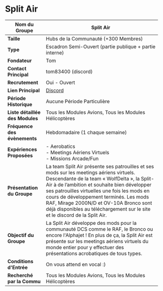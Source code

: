 # Split Air

| **Nom du Groupe**     | Split Air                                       |
|------------------------|-------------------------------------------------|
| **Taille**             | Hubs de la Communauté (+300 Membres)           |
| **Type**               | Escadron Semi-Ouvert (partie publique + partie interne) |
| **Fondateur**          | Tom                                             |
| **Contact Principal**  | tom83400 (discord)                             |
| **Recrutement**        | Oui - Ouvert                                   |
| **Lien Principal**     | [Discord](https://discord.gg/cRh9PFMwWP)      |
| **Période Historique** | Aucune Période Particulière                    |
| **Liste détaillée des Modules** | Tous les Modules Avions, Tous les Modules Hélicoptères |
| **Fréquence des évènements** | Hebdomadaire (1 chaque semaine)              |
| **Expériences Proposées** | - Aerobatics<br/>- Meetings Aériens Virtuels<br/>- Missions Arcade/Fun |
| **Présentation du Groupe** | La team Split Air présente ses patrouilles et ses mods sur les meetings aériens virtuels. Descendante de la team « WolfDelta », la Split-Air à de l’ambition et souhaite bien développer ses patrouilles virtuelles une fois les mods en cours de développement terminés. Les mods RAF, Mirage 2000N/D et OV-10A Bronco sont déjà disponibles au téléchargement sur le site et le discord de la Split Air. |
| **Objectif du Groupe** | La Split Air développe des mods pour la communauté DCS comme le RAF, le Bronco ou encore l'Alphajet ! En plus de ça, la Split Air est présente sur les meetings aériens virtuels du monde entier pour y effectuer des présentations acrobatiques de tous types. |
| **Conditions d'Entrée** | On vous attend en vocal :)                      |
| **Recherché par la Commu** | Tous les Modules Avions, Tous les Modules Hélicoptères |
